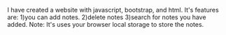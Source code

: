 I have created a website with javascript, bootstrap, and html.
It's features are:
  1)you can add notes.
  2)delete notes
  3)search for notes you have added.
Note: It's uses your browser local storage to store the notes. 

